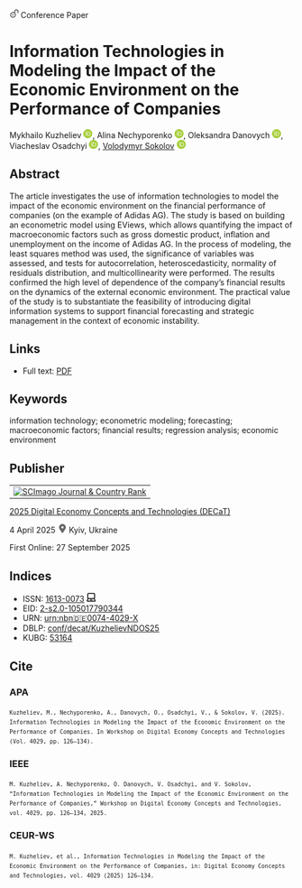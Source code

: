 <img src="/icons/unlock.svg" width="16" height="16"> Conference Paper

# Information Technologies in Modeling the Impact of the Economic Environment on the Performance of Companies

Mykhailo Kuzheliev <a href="https://orcid.org/0000-0002-7895-7879" target="_blank"><img src="/icons/orcid.svg" width="16" height="16"></a>,
Alina Nechyporenko <a href="https://orcid.org/0000-0003-2494-1465" target="_blank"><img src="/icons/orcid.svg" width="16" height="16"></a>,
Oleksandra Danovych <a href="https://orcid.org/0009-0007-4717-2941" target="_blank"><img src="/icons/orcid.svg" width="16" height="16"></a>,
Viacheslav Osadchyi <a href="https://orcid.org/0000-0001-5659-4774" target="_blank"><img src="/icons/orcid.svg" width="16" height="16"></a>,
<a href="/">Volodymyr Sokolov</a> <a href="https://orcid.org/0000-0002-9349-7946" target="_blank"><img src="/icons/orcid.svg" width="16" height="16"></a>

## Abstract

The article investigates the use of information technologies to model the impact of the economic environment on the financial performance of companies (on the example of Adidas AG). The study is based on building an econometric model using EViews, which allows quantifying the impact of macroeconomic factors such as gross domestic product, inflation and unemployment on the income of Adidas AG. In the process of modeling, the least squares method was used, the significance of variables was assessed, and tests for autocorrelation, heteroscedasticity, normality of residuals distribution, and multicollinearity were performed. The results confirmed the high level of dependence of the company’s financial results on the dynamics of the external economic environment. The practical value of the study is to substantiate the feasibility of introducing digital information systems to support financial forecasting and strategic management in the context of economic instability.

## Links

* Full text: [PDF](https://ceur-ws.org/Vol-4029/short3.pdf)

## Keywords

information technology; econometric modeling; forecasting; macroeconomic factors; financial results; regression analysis; economic environment

## Publisher

<table>
<tr>
<td>
<a href="https://www.scimagojr.com/journalsearch.php?q=21100218356&amp;tip=sid&amp;exact=no" title="SCImago Journal &amp; Country Rank"><img border="0" src="https://www.scimagojr.com/journal_img.php?id=21100218356" alt="SCImago Journal &amp; Country Rank"  /></a>
</td>
</tr>
</table>

[2025 Digital Economy Concepts and Technologies (DECaT)](https://ceur-ws.org/Vol-4029/)

4 April 2025 <img src="/icons/location-pin.svg" width="16" height="16"> Kyiv, Ukraine

First Online: 27 September 2025

## Indices

* ISSN: [1613-0073](https://portal.issn.org/resource/ISSN/1613-0073) <img src="/icons/online.svg" width="16" height="16">
* EID: [2-s2.0-105017790344](http://www.scopus.com/record/display.url?origin=inward&eid=2-s2.0-105017790344)
* URN: [urn:nbn:de:0074-4029-X](https://nbn-resolving.org/xml/urn:nbn:de:0074-4029-X)
* DBLP: [conf/decat/KuzhelievNDOS25](https://dblp.org/rec/conf/decat/KuzhelievNDOS25)
* KUBG: [53164](http://elibrary.kubg.edu.ua/id/eprint/53164/)

## Cite

### APA

<small>`Kuzheliev, M., Nechyporenko, A., Danovych, O., Osadchyi, V., & Sokolov, V. (2025). Information Technologies in Modeling the Impact of the Economic Environment on the Performance of Companies. In Workshop on Digital Economy Concepts and Technologies (Vol. 4029, pp. 126–134).`</small>

### IEEE

<small>`M. Kuzheliev, A. Nechyporenko, O. Danovych, V. Osadchyi, and V. Sokolov, “Information Technologies in Modeling the Impact of the Economic Environment on the Performance of Companies,” Workshop on Digital Economy Concepts and Technologies, vol. 4029, pp. 126–134, 2025.`</small>

### CEUR-WS

<small>`M. Kuzheliev, et al., Information Technologies in Modeling the Impact of the Economic Environment on the Performance of Companies, in: Digital Economy Concepts and Technologies, vol. 4029 (2025) 126–134.`</small>